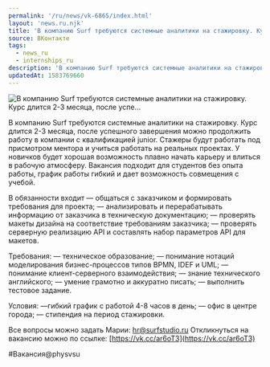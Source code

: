 ```yaml
---
permalink: '/ru/news/vk-6865/index.html'
layout: 'news.ru.njk'
title: 'В компанию Surf требуются системные аналитики на стажировку. Курс длится 2-3 месяца, после успе'
source: ВКонтакте
tags:
  - news_ru
  - internships_ru
description: 'В компанию Surf требуются системные аналитики на стажировку. Курс длится 2-3 месяца, после успе…'
updatedAt: 1583769660
---
```

![В компанию Surf требуются системные аналитики на стажировку. Курс длится 2-3 месяца, после успе…](https://sun9-13.userapi.com/impg/c857232/v857232931/10e9c6/d7HPsP6xAtg.jpg?size=1280x853&quality=96&sign=b6e20ebce6c68e4e03d00b0ba7c642c0&c_uniq_tag=1csr7VXteoraqWj-Xz0sNzoQqMOvyuhEqEGwfdy0A5o&type=album)

В компанию Surf требуются системные аналитики на стажировку. Курс длится 2-3 месяца, после успешного завершения можно продолжить работу в компании с квалификацией junior. Стажеры будут работать под присмотром ментора и учиться работать на реальных проектах. У новичков будет хорошая возможность плавно начать карьеру и влиться в рабочую атмосферу. Вакансия подходит для студентов без опыта работы, график работы гибкий и дает возможность совмещения с учебой.

В обязанности входит
— общаться с заказчиком и формировать требования для проекта;
— анализировать и перерабатывать информацию от заказчика в техническую документацию;
— проверять макеты дизайна на соответствие требованиям заказчика;
— проверять серверную реализацию API и составлять набор параметров API для макетов.

Требования:
— техническое образование;
— понимание нотаций моделирования бизнес-процессов типов BPMN, IDEF и UML;
— понимание клиент-серверного взаимодействия;
— знание технического английского;
— умение грамотно и аккуратно писать;
— выполнить тестовое задание.

Условия:
—гибкий график с работой 4-8 часов в день;
— офис в центре города;
— стипендия на период стажировки.

Все вопросы можно задать Марии: hr@surfstudio.ru
Откликнуться на вакансию можно по ссылке: [https://vk.cc/ar6oT3](https://vk.cc/ar6oT3)

#Вакансия@physvsu
